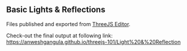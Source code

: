 ## Basic Lights & Reflections

Files published and exported from [ThreeJS Editor](https://threejs.org/editor/#file=https://anweshgangula.github.io/threejs-101/Light%20&%20Reflection/app.json).

Check-out the final output at following link: https://anweshgangula.github.io/threejs-101/Light%20&%20Reflection
